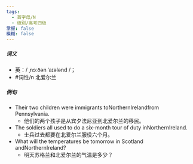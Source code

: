 ```yaml
---
tags:
  - 首字母/N
  - 级别/高考四级
掌握: false
模糊: false
---
```

##### 词义
- 英：/ ˌnɔːðən ˈaɪələnd /；
- #词性/n  北爱尔兰
##### 例句
- Their two children were immigrants toNorthernIrelandfrom Pennsylvania.
	- 他们的两个孩子是从宾夕法尼亚到北爱尔兰的移民。
- The soldiers all used to do a six-month tour of duty inNorthernIreland.
	- 士兵过去都要在北爱尔兰服役六个月。
- What will the temperatures be tomorrow in Scotland andNorthernIreland?
	- 明天苏格兰和北爱尔兰的气温是多少？
